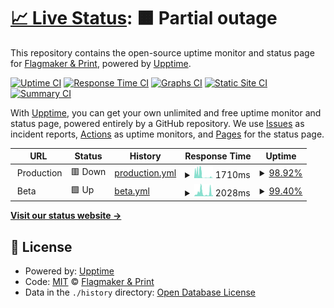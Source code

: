 # [📈 Live Status](https://status.flagmaker-print.com): <!--live status--> **🟧 Partial outage**

This repository contains the open-source uptime monitor and status page for [Flagmaker & Print](https://flagmaker-print.com/), powered by [Upptime](https://github.com/upptime/upptime).

[![Uptime CI](https://github.com/Flagmaker-Print/status/workflows/Uptime%20CI/badge.svg)](https://github.com/Flagmaker-Print/status/actions?query=workflow%3A%22Uptime+CI%22)
[![Response Time CI](https://github.com/Flagmaker-Print/status/workflows/Response%20Time%20CI/badge.svg)](https://github.com/Flagmaker-Print/status/actions?query=workflow%3A%22Response+Time+CI%22)
[![Graphs CI](https://github.com/Flagmaker-Print/status/workflows/Graphs%20CI/badge.svg)](https://github.com/Flagmaker-Print/status/actions?query=workflow%3A%22Graphs+CI%22)
[![Static Site CI](https://github.com/Flagmaker-Print/status/workflows/Static%20Site%20CI/badge.svg)](https://github.com/Flagmaker-Print/status/actions?query=workflow%3A%22Static+Site+CI%22)
[![Summary CI](https://github.com/Flagmaker-Print/status/workflows/Summary%20CI/badge.svg)](https://github.com/Flagmaker-Print/status/actions?query=workflow%3A%22Summary+CI%22)

With [Upptime](https://upptime.js.org), you can get your own unlimited and free uptime monitor and status page, powered entirely by a GitHub repository. We use [Issues](https://github.com/Flagmaker-Print/status/issues) as incident reports, [Actions](https://github.com/Flagmaker-Print/status/actions) as uptime monitors, and [Pages](https://status.flagmaker-print.com) for the status page.

<!--start: status pages-->
<!-- This summary is generated by Upptime (https://github.com/upptime/upptime) -->
<!-- Do not edit this manually, your changes will be overwritten -->
<!-- prettier-ignore -->
| URL | Status | History | Response Time | Uptime |
| --- | ------ | ------- | ------------- | ------ |
| <img alt="" src="https://icons.duckduckgo.com/ip3/null.ico" height="13"> Production | 🟥 Down | [production.yml](https://github.com/Flagmaker-Print/status/commits/HEAD/history/production.yml) | <details><summary><img alt="Response time graph" src="./graphs/production/response-time-week.png" height="20"> 1710ms</summary><br><a href="https://status.flagmaker-print.com/history/production"><img alt="Response time 877" src="https://img.shields.io/endpoint?url=https%3A%2F%2Fraw.githubusercontent.com%2FFlagmaker-Print%2Fstatus%2FHEAD%2Fapi%2Fproduction%2Fresponse-time.json"></a><br><a href="https://status.flagmaker-print.com/history/production"><img alt="24-hour response time 3897" src="https://img.shields.io/endpoint?url=https%3A%2F%2Fraw.githubusercontent.com%2FFlagmaker-Print%2Fstatus%2FHEAD%2Fapi%2Fproduction%2Fresponse-time-day.json"></a><br><a href="https://status.flagmaker-print.com/history/production"><img alt="7-day response time 1710" src="https://img.shields.io/endpoint?url=https%3A%2F%2Fraw.githubusercontent.com%2FFlagmaker-Print%2Fstatus%2FHEAD%2Fapi%2Fproduction%2Fresponse-time-week.json"></a><br><a href="https://status.flagmaker-print.com/history/production"><img alt="30-day response time 3025" src="https://img.shields.io/endpoint?url=https%3A%2F%2Fraw.githubusercontent.com%2FFlagmaker-Print%2Fstatus%2FHEAD%2Fapi%2Fproduction%2Fresponse-time-month.json"></a><br><a href="https://status.flagmaker-print.com/history/production"><img alt="1-year response time 877" src="https://img.shields.io/endpoint?url=https%3A%2F%2Fraw.githubusercontent.com%2FFlagmaker-Print%2Fstatus%2FHEAD%2Fapi%2Fproduction%2Fresponse-time-year.json"></a></details> | <details><summary><a href="https://status.flagmaker-print.com/history/production">98.92%</a></summary><a href="https://status.flagmaker-print.com/history/production"><img alt="All-time uptime 99.21%" src="https://img.shields.io/endpoint?url=https%3A%2F%2Fraw.githubusercontent.com%2FFlagmaker-Print%2Fstatus%2FHEAD%2Fapi%2Fproduction%2Fuptime.json"></a><br><a href="https://status.flagmaker-print.com/history/production"><img alt="24-hour uptime 94.47%" src="https://img.shields.io/endpoint?url=https%3A%2F%2Fraw.githubusercontent.com%2FFlagmaker-Print%2Fstatus%2FHEAD%2Fapi%2Fproduction%2Fuptime-day.json"></a><br><a href="https://status.flagmaker-print.com/history/production"><img alt="7-day uptime 98.92%" src="https://img.shields.io/endpoint?url=https%3A%2F%2Fraw.githubusercontent.com%2FFlagmaker-Print%2Fstatus%2FHEAD%2Fapi%2Fproduction%2Fuptime-week.json"></a><br><a href="https://status.flagmaker-print.com/history/production"><img alt="30-day uptime 99.48%" src="https://img.shields.io/endpoint?url=https%3A%2F%2Fraw.githubusercontent.com%2FFlagmaker-Print%2Fstatus%2FHEAD%2Fapi%2Fproduction%2Fuptime-month.json"></a><br><a href="https://status.flagmaker-print.com/history/production"><img alt="1-year uptime 99.21%" src="https://img.shields.io/endpoint?url=https%3A%2F%2Fraw.githubusercontent.com%2FFlagmaker-Print%2Fstatus%2FHEAD%2Fapi%2Fproduction%2Fuptime-year.json"></a></details>
| <img alt="" src="https://icons.duckduckgo.com/ip3/null.ico" height="13"> Beta | 🟩 Up | [beta.yml](https://github.com/Flagmaker-Print/status/commits/HEAD/history/beta.yml) | <details><summary><img alt="Response time graph" src="./graphs/beta/response-time-week.png" height="20"> 2028ms</summary><br><a href="https://status.flagmaker-print.com/history/beta"><img alt="Response time 730" src="https://img.shields.io/endpoint?url=https%3A%2F%2Fraw.githubusercontent.com%2FFlagmaker-Print%2Fstatus%2FHEAD%2Fapi%2Fbeta%2Fresponse-time.json"></a><br><a href="https://status.flagmaker-print.com/history/beta"><img alt="24-hour response time 3170" src="https://img.shields.io/endpoint?url=https%3A%2F%2Fraw.githubusercontent.com%2FFlagmaker-Print%2Fstatus%2FHEAD%2Fapi%2Fbeta%2Fresponse-time-day.json"></a><br><a href="https://status.flagmaker-print.com/history/beta"><img alt="7-day response time 2028" src="https://img.shields.io/endpoint?url=https%3A%2F%2Fraw.githubusercontent.com%2FFlagmaker-Print%2Fstatus%2FHEAD%2Fapi%2Fbeta%2Fresponse-time-week.json"></a><br><a href="https://status.flagmaker-print.com/history/beta"><img alt="30-day response time 957" src="https://img.shields.io/endpoint?url=https%3A%2F%2Fraw.githubusercontent.com%2FFlagmaker-Print%2Fstatus%2FHEAD%2Fapi%2Fbeta%2Fresponse-time-month.json"></a><br><a href="https://status.flagmaker-print.com/history/beta"><img alt="1-year response time 730" src="https://img.shields.io/endpoint?url=https%3A%2F%2Fraw.githubusercontent.com%2FFlagmaker-Print%2Fstatus%2FHEAD%2Fapi%2Fbeta%2Fresponse-time-year.json"></a></details> | <details><summary><a href="https://status.flagmaker-print.com/history/beta">99.40%</a></summary><a href="https://status.flagmaker-print.com/history/beta"><img alt="All-time uptime 99.63%" src="https://img.shields.io/endpoint?url=https%3A%2F%2Fraw.githubusercontent.com%2FFlagmaker-Print%2Fstatus%2FHEAD%2Fapi%2Fbeta%2Fuptime.json"></a><br><a href="https://status.flagmaker-print.com/history/beta"><img alt="24-hour uptime 96.11%" src="https://img.shields.io/endpoint?url=https%3A%2F%2Fraw.githubusercontent.com%2FFlagmaker-Print%2Fstatus%2FHEAD%2Fapi%2Fbeta%2Fuptime-day.json"></a><br><a href="https://status.flagmaker-print.com/history/beta"><img alt="7-day uptime 99.40%" src="https://img.shields.io/endpoint?url=https%3A%2F%2Fraw.githubusercontent.com%2FFlagmaker-Print%2Fstatus%2FHEAD%2Fapi%2Fbeta%2Fuptime-week.json"></a><br><a href="https://status.flagmaker-print.com/history/beta"><img alt="30-day uptime 99.64%" src="https://img.shields.io/endpoint?url=https%3A%2F%2Fraw.githubusercontent.com%2FFlagmaker-Print%2Fstatus%2FHEAD%2Fapi%2Fbeta%2Fuptime-month.json"></a><br><a href="https://status.flagmaker-print.com/history/beta"><img alt="1-year uptime 99.63%" src="https://img.shields.io/endpoint?url=https%3A%2F%2Fraw.githubusercontent.com%2FFlagmaker-Print%2Fstatus%2FHEAD%2Fapi%2Fbeta%2Fuptime-year.json"></a></details>

<!--end: status pages-->

[**Visit our status website →**](https://status.flagmaker-print.com)

## 📄 License

- Powered by: [Upptime](https://github.com/upptime/upptime)
- Code: [MIT](./LICENSE) © [Flagmaker & Print](https://flagmaker-print.com/)
- Data in the `./history` directory: [Open Database License](https://opendatacommons.org/licenses/odbl/1-0/)
